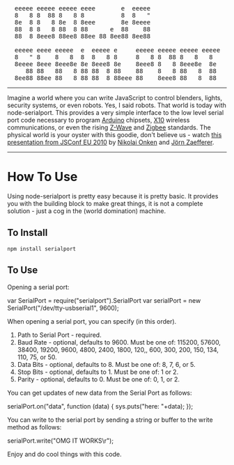 <pre>
  eeeee eeeee eeeee eeee       e  eeeee 
  8   8 8  88 8   8 8          8  8   " 
  8e  8 8   8 8e  8 8eee       8e 8eeee 
  88  8 8   8 88  8 88      e  88    88 
  88  8 8eee8 88ee8 88ee 88 8ee88 8ee88

  eeeee eeee eeeee  e  eeeee e     eeeee eeeee eeeee eeeee 
  8   " 8    8   8  8  8   8 8     8   8 8  88 8   8   8   
  8eeee 8eee 8eee8e 8e 8eee8 8e    8eee8 8   8 8eee8e  8e  
     88 88   88   8 88 88  8 88    88    8   8 88   8  88  
  8ee88 88ee 88   8 88 88  8 88eee 88    8eee8 88   8  88
</pre>

*****

Imagine a world where you can write JavaScript to control blenders, lights, security systems, or even robots. Yes, I said robots. That world is today with node-serialport. This provides a very simple interface to the low level serial port code necessary to program [Arduino](http://www.arduino.cc/) chipsets, [X10](http://www.smarthome.com/manuals/protocol.txt) wireless communications, or even the rising [Z-Wave](http://www.z-wave.com/modules/ZwaveStart/) and [Zigbee](http://www.zigbee.org/) standards. The physical world is your oyster with this goodie, don't believe us - watch [this presentation from JSConf EU 2010](http://jsconf.eu/2010/speaker/livingroombindmotion_function.html) by [Nikolai Onken](http://twitter.com/nonken) and [Jörn Zaefferer](http://bassistance.de/).

*****

How To Use
==========

Using node-serialport is pretty easy because it is pretty basic. It provides you with the building block to make great things, it is not a complete solution - just a cog in the (world domination) machine.

To Install
----------

`npm install serialport`

To Use
------

Opening a serial port:

  var SerialPort = require("serialport").SerialPort
  var serialPort = new SerialPort("/dev/tty-usbserial1", 9600);
  
When opening a serial port, you can specify (in this order).

1. Path to Serial Port - required.
1. Baud Rate - optional, defaults to 9600. Must be one of: 115200, 57600, 38400, 19200, 9600, 4800, 2400, 1800, 120,, 600, 300, 200, 150, 134, 110, 75, or 50.
1. Data Bits - optional, defaults to 8. Must be one of: 8, 7, 6, or 5.
1. Stop Bits - optional, defaults to 1. Must be one of: 1 or 2.
1. Parity - optional, defaults to 0. Must be one of: 0, 1, or 2.

You can get updates of new data from the Serial Port as follows:

  serialPort.on("data", function (data) {
    sys.puts("here: "+data);
  });
  
You can write to the serial port by sending a string or buffer to the write method as follows:

  serialPort.write("OMG IT WORKS\r");

Enjoy and do cool things with this code.

